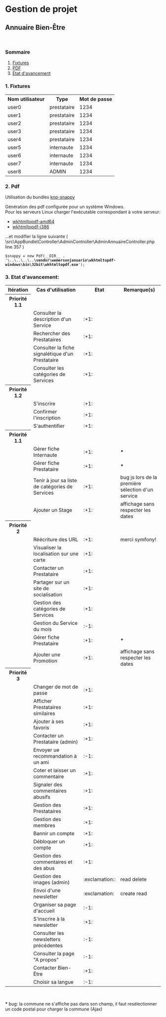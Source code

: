 
<h1 >Gestion de projet</h1>
<h2>Annuaire Bien-Être</h2>
<br>

<h3>Sommaire</h3>
<ol>
<li><a href="#fixture">Fixtures</a></li>
<li><a href="#pdf">PDF</a></li>
<li><a href="#etat">Etat d'avancement</a></li>
</ol>

<h3 id="fixture">1. Fixtures</h3>
<table>
<tr>
<th>Nom utilisateur</th><th>Type</th><th>Mot de passe</th>
</tr>
<tr><td>user0</td><td>prestataire</td><td>1234</td></tr>
<tr><td>user1</td><td>prestataire</td><td>1234</td></tr>
<tr><td>user2</td><td>prestataire</td><td>1234</td></tr>
<tr><td>user3</td><td>prestataire</td><td>1234</td></tr>
<tr><td>user4</td><td>prestataire</td><td>1234</td></tr>
<tr><td>user5</td><td>internaute</td><td>1234</td></tr>
<tr><td>user6</td><td>internaute</td><td>1234</td></tr>
<tr><td>user7</td><td>internaute</td><td>1234</td></tr>
<tr><td>user8</td><td>ADMIN</td><td>1234</td></tr>
</table>

<h3 id="pdf">2. Pdf</h3>

<p>Utilisation du bundles <a href="https://packagist.org/packages/knplabs/knp-snappy">knp-snappy</a></p>
<p>Génération des pdf configurée pour un système Windows.<br>
Pour les serveurs Linux charger l'exécutable correspondant à votre serveur:
<ul>
<li><a href="https://packagist.org/packages/h4cc/wkhtmltopdf-amd64">wkhtmltopdf-amd64</a></li>
<li><a href="https://packagist.org/packages/h4cc/wkhtmltopdf-i386">wkhtmltopdf-i386</a></li>
</ul>
...et modifier la ligne suivante ( \src\AppBundle\Controller\AdminController\AdminAnnuaireController.php line 357 )<br>

<p><code>$snappy = new Pdf(__DIR__ . '\..\..\..\..<b>\vendor\wemersonjanuario\wkhtmltopdf-windows\bin\32bit\wkhtmltopdf.exe</b>');</code></p>


<h3 id="etat">3. Etat d'avancement:</h3>
<table>
    <tr><th>Itération</th><th>Cas d'utilisation</th><th>Etat</th><th>Remarque(s)</th></tr>
    <tr><th>Priorité 1.1</th></tr>
    <tr><td></td><td>Consulter la description d'un Service</td><td>:+1:</td><td></td></tr>
    <tr><td></td><td>Rechercher des Prestataires</td><td>:+1:</td><td></td></tr>
    <tr><td></td><td>Consulter la fiche signalétique d'un Prestataire</td><td>:+1:</td><td></td></tr>
    <tr><td></td><td>Consulter les catégories de Services </td><td>:+1:</td><td></td></tr>
    <tr><th>Priorité 1.2</th></tr>
    <tr><td></td><td>S'inscrire</td><td>:+1:</td><td></td></tr>
    <tr><td></td><td>Confirmer l'inscription</td><td>:+1:</td><td></td></tr>
    <tr><td></td><td>S'authentifier</td><td>:+1:</td><td></td></tr>
    <tr><th>Priorité 1.1</th></tr>
    <tr><td></td><td>Gérer fiche Internaute</td><td>:+1:</td><td><b>*</b></td></tr>
    <tr><td></td><td>Gérer fiche Prestataire</td><td>:+1:</td><td><b>*</b></td></tr>
    <tr><td></td><td>Tenir à jour sa liste de catégories de Services</td><td>:+1:</td><td>bug js lors de la première sélection d'un service</td></tr>
    <tr><td></td><td>Ajouter un Stage</td><td>:+1:</td><td>affichage sans respecter les dates</td></tr>
    <tr><th>Priorité 2</th></tr>
    <tr><td></td><td>Réécriture des URL</td><td>:+1:</td><td>merci symfony!</td></tr>
    <tr><td></td><td>Visualiser la localisation sur une carte</td><td>:+1:</td><td></td></tr>
    <tr><td></td><td>Contacter un Prestataire</td><td>:+1:</td><td></td></tr>
    <tr><td></td><td>Partager sur un site de socialisation</td><td>:+1:</td><td></td></tr>
    <tr><td></td><td>Gestion des catégories de Services</td><td>:+1:</td><td></td></tr>
    <tr><td></td><td>Gestion du Service du mois</td><td>:-1:</td><td></td></tr>
    <tr><td></td><td>Gérer fiche Prestataire</td><td>:+1:</td><td><b>*</b></td></tr>
    <tr><td></td><td>Ajouter une Promotion</td><td>:+1:</td><td>affichage sans respecter les dates</td></tr>
    <tr><th>Priorité 3</th></tr>
    <tr><td></td><td>Changer de mot de passe</td><td>:+1:</td><td></td></tr>
    <tr><td></td><td>Afficher Prestataires similaires</td><td>:+1:</td><td></td></tr>
    <tr><td></td><td>Ajouter à ses favoris</td><td>:+1:</td><td></td></tr>
    <tr><td></td><td>Contacter un Prestataire (admin)</td><td>:+1:</td><td></td></tr>
    <tr><td></td><td>Envoyer ue recommandation à un ami</td><td>:-1:</td><td></td></tr>
    <tr><td></td><td>Coter et laisser un commentaire</td><td>:+1:</td><td></td></tr>
    <tr><td></td><td>Signaler des commentaires abusifs</td><td>:+1:</td><td></td></tr>
    <tr><td></td><td>Gestion des Prestataires</td><td>:+1:</td><td></td></tr>
    <tr><td></td><td>Gestion des membres</td><td>:+1:</td><td></td></tr>
    <tr><td></td><td>Bannir un compte</td><td>:+1:</td><td></td></tr>
    <tr><td></td><td>Débloquer un compte</td><td>:+1:</td><td></td></tr>
    <tr><td></td><td>Gestion des commentaires et des abus</td><td>:+1:</td><td></td></tr>
    <tr><td></td><td>Gestion des images (admin)</td><td>:exclamation::</td><td>read delete</td></tr>
    <tr><td></td><td>Envoi d'une newsletter</td><td>:exclamation:</td><td>create read</td></tr>
    <tr><td></td><td>Organiser sa page d'accueil</td><td>:-1:</td><td></td></tr>
    <tr><td></td><td>S'inscrire à la newsletter</td><td>:+1:</td><td></td></tr>
    <tr><td></td><td>Consulter les newsletters précédentes</td><td>:-1:</td><td></td></tr>
    <tr><td></td><td>Consulter la page "A propos"</td><td>:-1:</td><td></td></tr>
    <tr><td></td><td>Contacter Bien-Être</td><td>:+1:</td><td></td></tr>
    <tr><td></td><td>Choisir sa langue</td><td>:-1:</td><td></td></tr>
</table>
<br>
<p><b>*</b> bug: la commune ne s'affiche pas dans son champ, il faut resélectionner un code postal pour charger la commune (Ajax)</p>
